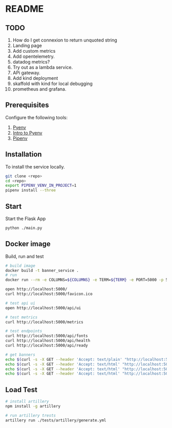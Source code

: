 # README

## TODO
1) How do I get connexion to return unquoted string
1) Landing page
1) Add custom metrics
1) Add opentelemetry.  
1) datadog metrics? 
1) Try out as a lambda service.
1) APi gateway. 
1) Add kind deployment 
1) skaffold with kind for local debugging
1) prometheus and grafana.

## Prerequisites

Configure the following tools:

1. [Pyenv](https://github.com/pyenv/pyenv)
1. [Intro to Pyenv](https://realpython.com/intro-to-pyenv/)
1. [Pipenv](https://realpython.com/pipenv-guide/)

## Installation

To install the service locally.

```sh
git clone <repo>
cd <repo>
export PIPENV_VENV_IN_PROJECT=1
pipenv install --three
```

## Start
Start the Flask App

```sh
python ./main.py
```

## Docker image
Build, run and test
```sh
# build image
docker build -t banner_service .
# run
docker run --rm -e COLUMNS=${COLUMNS} -e TERM=${TERM} -e PORT=5000 -p 5000:5000 banner_service

open http://localhost:5000/
curl http://localhost:5000/favicon.ico

# test api ui
open http://localhost:5000/api/ui

# test metrics
curl http://localhost:5000/metrics

# test endpoints
curl http://localhost:5000/api/fonts
curl http://localhost:5000/api/health
curl http://localhost:5000/api/ready

# get banners
echo $(curl -s -X GET --header 'Accept: text/plain' "http://localhost:5000/api/banner?message=whatever&fontname=cuddly&width=165" | sed 's/^\"\(.*\)\"$/\1/' )        
echo $(curl -s -X GET --header 'Accept: text/html' "http://localhost:5000/api/banner?message=whatever&fontname=cuddly&width=$COLUMNS" | sed 's/^\"\(.*\)\"$/\1/' ) 
echo $(curl -s -X GET --header 'Accept: text/html' "http://localhost:5000/api/banner?message=whatever&fontname=cuddly&width=0" | sed 's/^\"\(.*\)\"$/\1/' ) 
echo $(curl -s -X GET --header 'Accept: text/html' "http://localhost:5000/api/banner?message=CIRCLE%20CI&fontname=knight4&width=$COLUMNS" | sed 's/^\"\(.*\)\"$/\1/' )
```

## Load Test
```sh
# install artillery
npm install -g artillery

# run artillery trests
artillery run ./tests/artillery/generate.yml
```
